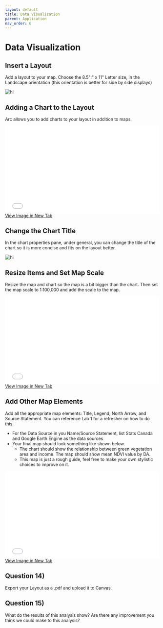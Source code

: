 ```yaml
---
layout: default
title: Data Visualization
parent: Application
nav_order: 6
---
```


# Data Visualization

## Insert a Layout
Add a layout to your map.  Choose the 8.5":" x 11" Letter size, in the Landscape orientation (this orientation is better for side by side displays)

<img src="NewLayout.png" alt="hi" class="inline"/>


## Adding a Chart to the Layout
Arc allows you to add charts to your layout in addition to maps.


<div style="overflow: hidden;
  padding-top: 56.25%;
  position: relative">
  <iframe src="Layout.mp4" title="Processes" scrolling="no" frameborder="0"
    style="border: 0;
   height: 100%;
   left: 0;
   position: absolute;
   top: 0;
   width: 100%;">
   <p>Your browser does not support iframes.</p>
 </iframe>
</div>
<a href="Layout.mp4" target="_blank">View Image in New Tab</a>

## Change the Chart Title
In the chart properties pane, under general, you can change the title of the chart so it is more concise and fits on the layout better.

<img src="ChartTitle.png" alt="hi" class="inline"/>

## Resize Items and Set Map Scale
Resize the map and chart so the map is a bit bigger than the chart.  Then set the map scale to 1:100,000 and add the scale to the map.

<div style="overflow: hidden;
  padding-top: 56.25%;
  position: relative">
  <iframe src="Scale.mp4" title="Processes" scrolling="no" frameborder="0"
    style="border: 0;
   height: 100%;
   left: 0;
   position: absolute;
   top: 0;
   width: 100%;">
   <p>Your browser does not support iframes.</p>
 </iframe>
</div>
<a href="Scale.mp4" target="_blank">View Image in New Tab</a>

## Add Other Map Elements
Add all the appropriate map elements: Title, Legend, North Arrow, and Source Statement.  You can reference Lab 1 for a refresher on how to do this.
* For the Data Source in you Name/Source Statement, list Stats Canada and Google Earth Engine as the data sources
* Your final map should look something like shown below.
  * The chart should show the relationship between green vegetation area and income.  The map should show mean NDVI value by DA.
  * This map is just a rough guide, feel free to make your own stylistic choices to improve on it.

<div style="overflow: hidden;
  padding-top: 56.25%;
  position: relative">
  <iframe src="FinalMap.png" title="Processes" scrolling="no" frameborder="0"
    style="border: 0;
   height: 100%;
   left: 0;
   position: absolute;
   top: 0;
   width: 100%;">
   <p>Your browser does not support iframes.</p>
 </iframe>
</div>
<a href="FinalMap.png" target="_blank">View Image in New Tab</a>

## Question 14)
Export your Layout as a .pdf and upload it to Canvas.

<!-- See example map:

Map showing proper mean NDVI (not green fraction) - 5pts

Chart showing proper mean green fraction vs income (not NDVI) - 5pts

Source statement (Name/source/data/date) - 4ts (1 off for name/date etc.)

Clean presentation & appropriate elements (Text is descriptive/not cut off, north arrow, legend, scale text) - 6 pts

Projection and scale 1:100,000 (should be obvious if the left it in Lambert conformal, Vancouver will be slanted)  - 5pts
 -->
 
## Question 15)
What do the results of this analysis show?  Are there any improvement you think we could make to this analysis?

<!-- The relationship isn't strong, probably because there are other factors that are determine where people with limited resources can afford to live and where those with money choose to live. (7.5 pts)

Things to look at might include: housing cost (rent or land value) instead of income.  Both NDVI & green area combined (eg. multivariate linear regression). Excluding downtown core and focus on just medium density residential areas.  Account for water/beaches (also attracts high income but low NDIV)  .  These are just possible suggestions, they don't have to list these anything that makes sense counts (7.5 pts for listing two or more suggestions, 3.25 pts if just one). -->

